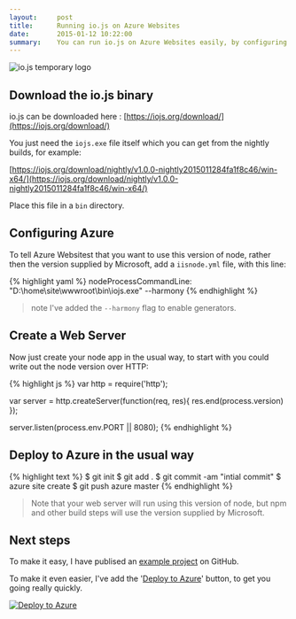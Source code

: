 ```yaml
---
layout:     post
title:      Running io.js on Azure Websites
date:       2015-01-12 10:22:00
summary:    You can run io.js on Azure Websites easily, by configuring azure to use a custom node version. This blog shows you how.
---
```


![io.js temporary logo](http://richorama.github.io/images/io.png)

## Download the io.js binary

io.js can be downloaded here : [https://iojs.org/download/](https://iojs.org/download/)

You just need the `iojs.exe` file itself which you can get from the nightly builds, for example:

[https://iojs.org/download/nightly/v1.0.0-nightly2015011284fa1f8c46/win-x64/](https://iojs.org/download/nightly/v1.0.0-nightly2015011284fa1f8c46/win-x64/)

Place this file in a `bin` directory.

## Configuring Azure

To tell Azure Websitest that you want to use this version of node, rather then the version supplied by Microsoft, add a `iisnode.yml` file, with this line:

{% highlight yaml %}
nodeProcessCommandLine: "D:\home\site\wwwroot\bin\iojs.exe" --harmony
{% endhighlight %}

> note I've added the `--harmony` flag to enable generators.

## Create a Web Server

Now just create your node app in the usual way, to start with you could write out the node version over HTTP:

{% highlight js %}
var http = require('http');

var server = http.createServer(function(req, res){
	res.end(process.version)
});

server.listen(process.env.PORT || 8080);
{% endhighlight %}

## Deploy to Azure in the usual way

{% highlight text %}
$ git init
$ git add .
$ git commit -am "intial commit"
$ azure site create
$ git push azure master
{% endhighlight %}

> Note that your web server will run using this version of node, but npm and other build steps will use the version supplied by Microsoft.

## Next steps

To make it easy, I have publised an [example project](https://github.com/richorama/iojs-azure) on GitHub.

To make it even easier, I've add the '[Deploy to Azure](azure.microsoft.com/blog/2014/11/13/deploy-to-azure-button-for-azure-websites-2/)' button, to get you going really quickly.

[![Deploy to Azure](http://azuredeploy.net/deploybutton.png)](https://azuredeploy.net/?repository=https://github.com/richorama/iojs-azure)